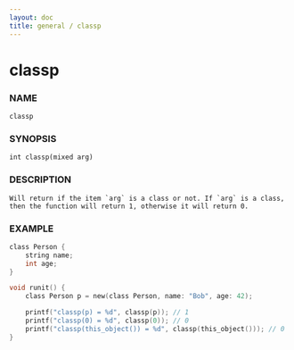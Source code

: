 ```yaml
---
layout: doc
title: general / classp
---
```

# classp

### NAME

    classp

### SYNOPSIS

    int classp(mixed arg)

### DESCRIPTION

    Will return if the item `arg` is a class or not. If `arg` is a class,
    then the function will return 1, otherwise it will return 0.

### EXAMPLE
```c
class Person {
    string name;
    int age;
}

void runit() {
    class Person p = new(class Person, name: "Bob", age: 42);

    printf("classp(p) = %d", classp(p)); // 1
    printf("classp(0) = %d", classp(0)); // 0
    printf("classp(this_object()) = %d", classp(this_object())); // 0
}
```
